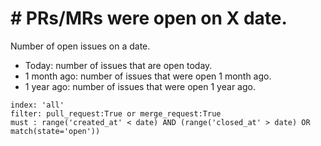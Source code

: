 # \# PRs/MRs were open on X date.

Number of open issues on a date.
- Today: number of issues that are open today.
- 1 month ago: number of issues that were open 1 month ago.
- 1 year ago: number of issues that were open 1 year ago.

```
index: 'all'
filter: pull_request:True or merge_request:True
must : range('created_at' < date) AND (range('closed_at' > date) OR match(state='open'))
```
